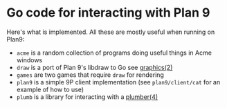 # Go code for interacting with Plan 9

Here's what is implemented. All these are mostly useful when running on Plan9:

* `acme` is a random collection of programs doing useful things in Acme windows
* `draw` is a port of Plan 9's libdraw to Go see [graphics(2)](https://9p.io/magic/man2html/2/graphics)
* `games` are two games that require `draw` for rendering
* `plan9` is a simple 9P client implementation (see `plan9/client/cat` for an example of how to use)
* `plumb` is a library for interacting with a [plumber(4)](https://9p.io/magic/man2html/4/plumber)
